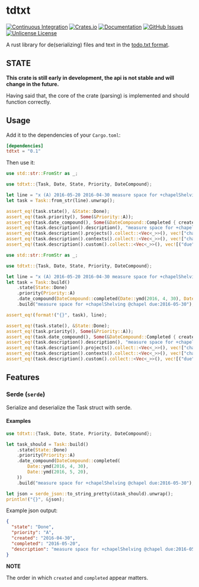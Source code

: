 # tdtxt

[![Continuous Integration](https://github.com/Shemnei/tdtxt/workflows/CI/badge.svg)](https://github.com/Shemnei/tdtxt/actions)
[![Crates.io](https://img.shields.io/crates/v/tdtxt)](https://crates.io/crates/tdtxt)
[![Documentation](https://docs.rs/tdtxt/badge.svg)](https://docs.rs/tdtxt)
[![GitHub Issues](https://img.shields.io/github/issues/Shemnei/tdtxt)](https://github.com/Shemnei/tdtxt/issues?q=is%3Aissue+is%3Aopen+sort%3Aupdated-desc)
[![Unlicense License](https://img.shields.io/crates/l/tdtxt)](https://unlicense.org/)

A rust library for de(serializing) files and text in the [todo.txt format](https://github.com/todotxt/todo.txt).

## STATE

**This crate is still early in development, the api is not stable and will change in the future.**

Having said that, the core of the crate (parsing) is implemented and should function correctly.

## Usage

Add it to the dependencies of your `Cargo.toml`:

```toml
[dependencies]
tdtxt = "0.1"
```

Then use it:

```rust
use std::str::FromStr as _;

use tdtxt::{Task, Date, State, Priority, DateCompound};

let line = "x (A) 2016-05-20 2016-04-30 measure space for +chapelShelving @chapel due:2016-05-30";
let task = Task::from_str(line).unwrap();

assert_eq!(task.state(), &State::Done);
assert_eq!(task.priority(), Some(&Priority::A));
assert_eq!(task.date_compound(), Some(&DateCompound::Completed { created: Date::ymd(2016, 4, 30), completed: Date::ymd(2016, 5, 20) }));
assert_eq!(task.description().description(), "measure space for +chapelShelving @chapel due:2016-05-30");
assert_eq!(task.description().projects().collect::<Vec<_>>(), vec!["chapelShelving"]);
assert_eq!(task.description().contexts().collect::<Vec<_>>(), vec!["chapel"]);
assert_eq!(task.description().custom().collect::<Vec<_>>(), vec![("due", "2016-05-30")]);
```

```rust
use std::str::FromStr as _;

use tdtxt::{Task, Date, State, Priority, DateCompound};

let line = "x (A) 2016-05-20 2016-04-30 measure space for +chapelShelving @chapel due:2016-05-30";
let task = Task::build()
    .state(State::Done)
    .priority(Priority::A)
    .date_compound(DateCompound::completed(Date::ymd(2016, 4, 30), Date::ymd(2016, 5, 20)))
    .build("measure space for +chapelShelving @chapel due:2016-05-30");

assert_eq!(format!("{}", task), line);

assert_eq!(task.state(), &State::Done);
assert_eq!(task.priority(), Some(&Priority::A));
assert_eq!(task.date_compound(), Some(&DateCompound::Completed { created: Date::ymd(2016, 4, 30), completed: Date::ymd(2016, 5, 20) }));
assert_eq!(task.description().description(), "measure space for +chapelShelving @chapel due:2016-05-30");
assert_eq!(task.description().projects().collect::<Vec<_>>(), vec!["chapelShelving"]);
assert_eq!(task.description().contexts().collect::<Vec<_>>(), vec!["chapel"]);
assert_eq!(task.description().custom().collect::<Vec<_>>(), vec![("due", "2016-05-30")]);
```

## Features

### Serde (`serde`)

Serialize and deserialize the Task struct with serde.

#### Examples

```rust
use tdtxt::{Task, Date, State, Priority, DateCompound};

let task_should = Task::build()
    .state(State::Done)
    .priority(Priority::A)
    .date_compound(DateCompound::completed(
        Date::ymd(2016, 4, 30),
        Date::ymd(2016, 5, 20),
    ))
    .build("measure space for +chapelShelving @chapel due:2016-05-30");

let json = serde_json::to_string_pretty(&task_should).unwrap();
println!("{}", &json);
```

Example json output:

```json
{
  "state": "Done",
  "priority": "A",
  "created": "2016-04-30",
  "completed": "2016-05-20",
  "description": "measure space for +chapelShelving @chapel due:2016-05-30"
}
```

**NOTE**

The order in which `created` and `completed` appear matters.
